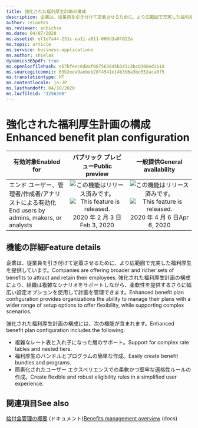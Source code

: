 ```yaml
---
title: 強化された福利厚生計画の構成
description: 企業は、従業員を引き付けて定着させるために、より広範囲で充実した福利厚生を提供しています。 強化された福利厚生計画の構成により、組織は複雑なシナリオをサポートしながら、柔軟性を提供するさらに幅広い設定オプションを使用して計画を管理できます。
author: relnotes
ms.reviewer: anbichse
ms.date: 04/07/2020
ms.assetid: ef1e7a44-231c-ea11-a811-000d3a8f022a
ms.topic: article
ms.service: business-applications
ms.author: shielas
dynamics365pdf: true
ms.openlocfilehash: e57bfeec6d8af007563045b3d3c3bc0366ed1b18
ms.sourcegitcommit: 63b2eea9aebeb28f4541e14b396a3be552aca0f5
ms.translationtype: HT
ms.contentlocale: ja-JP
ms.lasthandoff: 04/10/2020
ms.locfileid: "3256390"
---
```

# <a name="enhanced-benefit-plan-configuration"></a><span data-ttu-id="d6e82-104">強化された福利厚生計画の構成</span><span class="sxs-lookup"><span data-stu-id="d6e82-104">Enhanced benefit plan configuration</span></span>


| <span data-ttu-id="d6e82-105">有効対象</span><span class="sxs-lookup"><span data-stu-id="d6e82-105">Enabled for</span></span>    |  <span data-ttu-id="d6e82-106">パブリック プレビュー</span><span class="sxs-lookup"><span data-stu-id="d6e82-106">Public preview</span></span> | <span data-ttu-id="d6e82-107">一般提供</span><span class="sxs-lookup"><span data-stu-id="d6e82-107">General availability</span></span> | 
| ---------- | :----------: |:----------: |
|<span data-ttu-id="d6e82-108">エンド ユーザー、管理者/作成者/アナリストによる有効化</span><span class="sxs-lookup"><span data-stu-id="d6e82-108">End users by admins, makers, or analysts</span></span>|<span data-ttu-id="d6e82-109">![この機能はリリース済みです。](/dynamics365-release-plan/media/green-checkmark.png "この機能はリリース済みです。")</span><span class="sxs-lookup"><span data-stu-id="d6e82-109">![This feature is released.](/dynamics365-release-plan/media/green-checkmark.png "This feature is released.")</span></span> <span data-ttu-id="d6e82-110">2020 年 2 月 3 日</span><span class="sxs-lookup"><span data-stu-id="d6e82-110">Feb 3, 2020</span></span>| <span data-ttu-id="d6e82-111">![この機能はリリース済みです。](/dynamics365-release-plan/media/green-checkmark.png "この機能はリリース済みです。")</span><span class="sxs-lookup"><span data-stu-id="d6e82-111">![This feature is released.](/dynamics365-release-plan/media/green-checkmark.png "This feature is released.")</span></span> <span data-ttu-id="d6e82-112">2020 年 4 月 6 日</span><span class="sxs-lookup"><span data-stu-id="d6e82-112">Apr 6, 2020</span></span>|






## <a name="feature-details"></a><span data-ttu-id="d6e82-113">機能の詳細</span><span class="sxs-lookup"><span data-stu-id="d6e82-113">Feature details</span></span>
<!--feature detail start -->
<span data-ttu-id="d6e82-114">企業は、従業員を引き付けて定着させるために、より広範囲で充実した福利厚生を提供しています。</span><span class="sxs-lookup"><span data-stu-id="d6e82-114">Companies are offering broader and richer sets of benefits to attract and retain their employees.</span></span> <span data-ttu-id="d6e82-115">強化された福利厚生計画の構成により、組織は複雑なシナリオをサポートしながら、柔軟性を提供するさらに幅広い設定オプションを使用して計画を管理できます。</span><span class="sxs-lookup"><span data-stu-id="d6e82-115">Enhanced benefit plan configuration provides organizations the ability to manage their plans with a wider range of setup options to offer flexibility, while supporting complex scenarios.</span></span>

<span data-ttu-id="d6e82-116">強化された福利厚生計画の構成には、次の機能が含まれます。</span><span class="sxs-lookup"><span data-stu-id="d6e82-116">Enhanced benefit plan configuration includes the following:</span></span>

- <span data-ttu-id="d6e82-117">複雑なレート表と入れ子になった層のサポート。</span><span class="sxs-lookup"><span data-stu-id="d6e82-117">Support for complex rate tables and nested tiers.</span></span>
- <span data-ttu-id="d6e82-118">福利厚生のバンドルとプログラムの簡単な作成。</span><span class="sxs-lookup"><span data-stu-id="d6e82-118">Easily create benefit bundles and programs.</span></span>
- <span data-ttu-id="d6e82-119">簡素化されたユーザー エクスペリエンスでの柔軟かつ堅牢な適格性ルールの作成。</span><span class="sxs-lookup"><span data-stu-id="d6e82-119">Create flexible and robust eligibility rules in a simplified user experience.</span></span>
<!--feature detail end -->










## <a name="see-also"></a><span data-ttu-id="d6e82-120">関連項目</span><span class="sxs-lookup"><span data-stu-id="d6e82-120">See also</span></span>

<!--docs start-->
<span data-ttu-id="d6e82-121">[給付金管理の概要](https://docs.microsoft.com/dynamics365/human-resources/hr-benefits-management-overview) (ドキュメント)</span><span class="sxs-lookup"><span data-stu-id="d6e82-121">[Benefits management overview](https://docs.microsoft.com/dynamics365/human-resources/hr-benefits-management-overview) (docs)</span></span>
<!--docs end-->
